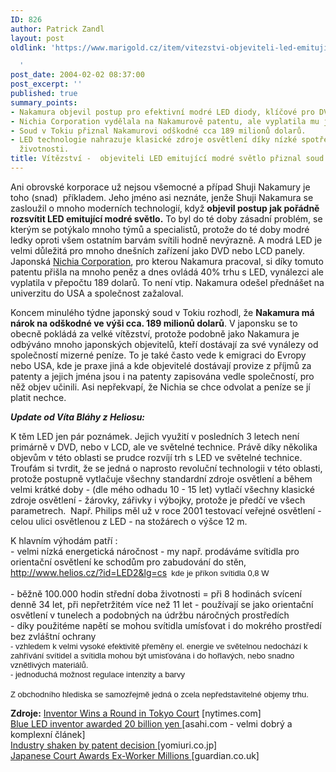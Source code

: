 ```yaml
---
ID: 826
author: Patrick Zandl
layout: post
oldlink: 'https://www.marigold.cz/item/vitezstvi-objeviteli-led-emitujici-modre-svetlo-priznal-soud-odskodneni

  '
post_date: 2004-02-02 08:37:00
post_excerpt: ''
published: true
summary_points:
- Nakamura objevil postup pro efektivní modré LED diody, klíčové pro DVD a LCD panely.
- Nichia Corporation vydělala na Nakamurově patentu, ale vyplatila mu jen 189 dolarů.
- Soud v Tokiu přiznal Nakamurovi odškodné cca 189 milionů dolarů.
- LED technologie nahrazuje klasické zdroje osvětlení díky nízké spotřebě a dlouhé
  životnosti.
title: Vítězství -  objeviteli LED emitující modré světlo přiznal soud odškodnění
---
```


<p>
Ani obrovské korporace už nejsou všemocné a případ Shuji Nakamury je toho (snad)&#160; příkladem. Jeho jméno asi neznáte, jenže Shuji Nakamura se zasloužil o mnoho moderních technologií, když <STRONG>objevil postup jak pořádně rozsvítit LED emitující modré světlo.</STRONG> To byl do té doby zásadní problém, se kterým se potýkalo mnoho týmů a specialistů, protože do té doby modré ledky oproti všem ostatním barvám svítili hodně nevýrazně. A modrá LED je velmi důležitá pro mnoho dnešních zařízení jako DVD nebo LCD panely. Japonská <A href="http://www.nichia.co.jp/">Nichia Corporation</A>, pro kterou Nakamura pracoval, si díky tomuto patentu přišla na mnoho peněz a dnes ovládá 40% trhu s LED, vynálezci ale vyplatila v přepočtu 189 dolarů. To není vtip. Nakamura odešel přednášet na univerzitu do USA a společnost zažaloval. </p>

<p>
Koncem minulého týdne japonský soud v Tokiu rozhodl, že <STRONG>Nakamura má nárok na odškodné ve výši cca. 189 milionů dolarů</STRONG>. V japonsku se to obecně pokládá za velké vítězství, protože podobně jako Nakamura je odbýváno mnoho japonských objevitelů, kteří dostávají za své vynálezy od společností mizerné peníze. To je také často vede k emigraci do Evropy nebo USA, kde je praxe jiná a kde objevitelé dostávají provize z příjmů za patenty a jejich jména jsou i na patenty zapisována vedle společností, pro něž objev učinili. Asi nepřekvapí, že Nichia se chce odvolat a peníze se jí platit nechce. </p>

<p>
<STRONG><EM>Update od Víta Bláhy z Heliosu:</EM></STRONG></p>

<p>
K těm LED jen pár poznámek. Jejich využití v posledních 3 letech není primárně v DVD, nebo v LCD, ale ve světelné technice. Právě díky několika objevům v této oblasti se prudce rozvíjí trh s LED ve světelné technice.&#160; Troufám si tvrdit, že se jedná o naprosto revoluční technologii v této oblasti, protože postupně vytlačuje všechny standardní zdroje osvětlení a během velmi krátké doby - (dle mého odhadu 10 - 15 let) vytlačí všechny klasické zdroje osvětlení - žárovky, zářivky i výbojky, protože je předčí ve všech parametrech.&#160; Např. Philips měl už v roce 2001 testovací veřejné osvětlení - celou ulici osvětlenou z LED - na stožárech o výšce 12 m.</p>

<DIV><SPAN class=510231409-02022004>K hlavním výhodám patří :</SPAN></DIV>
<DIV><SPAN class=510231409-02022004>- velmi nízká energetická náročnost - my např. prodáváme svítidla pro orientační osvětlení ke schodům pro zabudování do stěn, </SPAN><SPAN class=510231409-02022004><A href="http://www.helios.cz/?id=LED2&amp;lg=cs">http://www.helios.cz/?id=LED2&amp;lg=cs</FONT></A><FONT face=Arial size=2>&#160; kde je příkon svítidla 0,8 W</SPAN></DIV>
<DIV><SPAN class=510231409-02022004></SPAN></FONT>&#160;</DIV>
<DIV><SPAN class=510231409-02022004>- běžně 100.000 hodin střední doba životnosti = při 8 hodinách svícení denně 34 let, při nepřetržitém více než 11 let - používají se jako orientační osvětlení v tunelech a podobných na údržbu náročných prostředích</SPAN></DIV>
<DIV><SPAN class=510231409-02022004>- díky použitéme napětí se mohou svítidla umísťovat i do mokrého prostředí bez zvláštní ochrany&#160;</SPAN></FONT></DIV>
<DIV><FONT face=Arial size=2><SPAN class=510231409-02022004>- vzhledem k velmi vysoké efektivitě přeměny el. energie ve světelnou nedochází k zahřívání svítidel a svítidla mohou být umisťována i do hořlavých, nebo snadno vznětlivých materiálů.</SPAN></FONT></DIV>
<DIV><FONT face=Arial size=2><SPAN class=510231409-02022004>- jednoduchá možnost regulace intenzity a barvy </SPAN></FONT></DIV>
<DIV><FONT size=2><SPAN class=510231409-02022004></SPAN></FONT>&#160;</DIV>
<DIV><FONT face=Arial size=2><SPAN class=510231409-02022004>Z obchodního hlediska se samozřejmě jedná o zcela nepředstavitelné objemy trhu.</SPAN></FONT></DIV>
<p>
<STRONG>Zdroje:</STRONG> <A href="http://www.nytimes.com/2004/01/31/business/worldbusiness/31patent.html?ex=1076130000&amp;en=f4061ef6f14a338d&amp;ei=5062&amp;partner=GOOGLE">Inventor Wins a Round in Tokyo Court</A> [nytimes.com]<BR><A href="http://www.asahi.com/english/nation/TKY200401310192.html">Blue LED inventor awarded 20 billion yen </A>[asahi.com - velmi dobrý a komplexní článek]<BR><A href="http://www.yomiuri.co.jp/newse/20040131wo12.htm">Industry shaken by patent decision </A>[yomiuri.co.jp]<BR><A href="http://www.guardian.co.uk/worldlatest/story/0,1280,-3687829,00.html">Japanese Court Awards Ex-Worker Millions </A>[guardian.co.uk]</p>